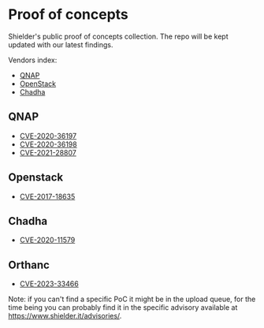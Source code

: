 # Proof of concepts
Shielder's public proof of concepts collection. The repo will be kept updated with our latest findings.

Vendors index:
* [QNAP](#qnap)
* [OpenStack](#openstack)
* [Chadha](#chadha)

## QNAP
* [CVE-2020-36197](CVE-2020-36197)
* [CVE-2020-36198](CVE-2020-36197)
* [CVE-2021-28807](CVE-2021-28807)

## Openstack
* [CVE-2017-18635](https://github.com/ShielderSec/CVE-2017-18635)

## Chadha
* [CVE-2020-11579](https://github.com/ShielderSec/CVE-2020-11579)

## Orthanc
* [CVE-2023-33466](CVE-2023-33466)

Note: if you can't find a specific PoC it might be in the upload queue, for the time being you can probably find it in the specific advisory available at https://www.shielder.it/advisories/.
